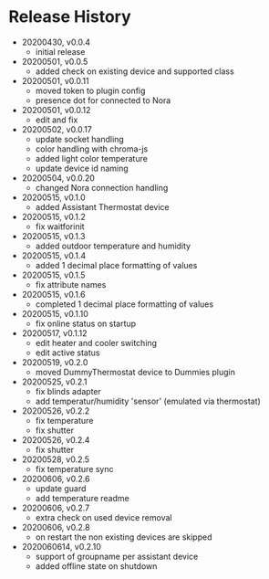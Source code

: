 # Release History

* 20200430, v0.0.4
	* initial release
* 20200501, v0.0.5
	* added check on existing device and supported class
* 20200501, v0.0.11
	* moved token to plugin config
	* presence dot for connected to Nora
* 20200501, v0.0.12
	* edit and fix
* 20200502, v0.0.17
	* update socket handling
	* color handling with chroma-js
	* added light color temperature
	* update device id naming
* 20200504, v0.0.20
	* changed Nora connection handling
* 20200515, v0.1.0
	* added Assistant Thermostat device
* 20200515, v0.1.2
	* fix waitforinit
* 20200515, v0.1.3
	* added outdoor temperature and humidity
* 20200515, v0.1.4
	* added 1 decimal place formatting of values
* 20200515, v0.1.5
	* fix attribute names
* 20200515, v0.1.6
	* completed 1 decimal place formatting of values
* 20200515, v0.1.10
	* fix online status on startup
* 20200517, v0.1.12
	* edit heater and cooler switching
	* edit active status
* 20200519, v0.2.0
	* moved DummyThermostat device to Dummies plugin
* 20200525, v0.2.1
	* fix blinds adapter
	* add temperatur/humidity 'sensor' (emulated via thermostat)
* 20200526, v0.2.2
	* fix temperature
	* fix shutter
* 20200526, v0.2.4
	* fix shutter
* 20200528, v0.2.5
	* fix temperature sync
* 20200606, v0.2.6
	* update guard
	* add temperature readme
* 20200606, v0.2.7
	* extra check on used device removal
* 20200606, v0.2.8
	* on restart the non existing devices are skipped
* 2020060614, v0.2.10
	* support of groupname per assistant device
	* added offline state on shutdown
